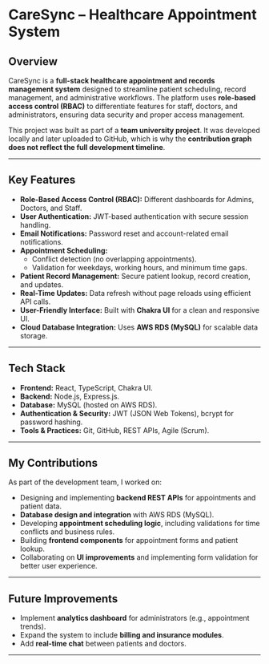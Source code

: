 # CareSync – Healthcare Appointment System

## Overview
CareSync is a **full-stack healthcare appointment and records management system** designed to streamline patient scheduling, record management, and administrative workflows. The platform uses **role-based access control (RBAC)** to differentiate features for staff, doctors, and administrators, ensuring data security and proper access management.

This project was built as part of a **team university project**. It was developed locally and later uploaded to GitHub, which is why the **contribution graph does not reflect the full development timeline**.

---

## Key Features
- **Role-Based Access Control (RBAC):** Different dashboards for Admins, Doctors, and Staff.
- **User Authentication:** JWT-based authentication with secure session handling.
- **Email Notifications:** Password reset and account-related email notifications.
- **Appointment Scheduling:** 
  - Conflict detection (no overlapping appointments).
  - Validation for weekdays, working hours, and minimum time gaps.
- **Patient Record Management:** Secure patient lookup, record creation, and updates.
- **Real-Time Updates:** Data refresh without page reloads using efficient API calls.
- **User-Friendly Interface:** Built with **Chakra UI** for a clean and responsive UI.
- **Cloud Database Integration:** Uses **AWS RDS (MySQL)** for scalable data storage.

---

## Tech Stack
- **Frontend:** React, TypeScript, Chakra UI.
- **Backend:** Node.js, Express.js.
- **Database:** MySQL (hosted on AWS RDS).
- **Authentication & Security:** JWT (JSON Web Tokens), bcrypt for password hashing.
- **Tools & Practices:** Git, GitHub, REST APIs, Agile (Scrum).

---

## My Contributions
As part of the development team, I worked on:
- Designing and implementing **backend REST APIs** for appointments and patient data.
- **Database design and integration** with AWS RDS (MySQL).
- Developing **appointment scheduling logic**, including validations for time conflicts and business rules.
- Building **frontend components** for appointment forms and patient lookup.
- Collaborating on **UI improvements** and implementing form validation for better user experience.

---

## Future Improvements
- Implement **analytics dashboard** for administrators (e.g., appointment trends).
- Expand the system to include **billing and insurance modules**.
- Add **real-time chat** between patients and doctors.

---



